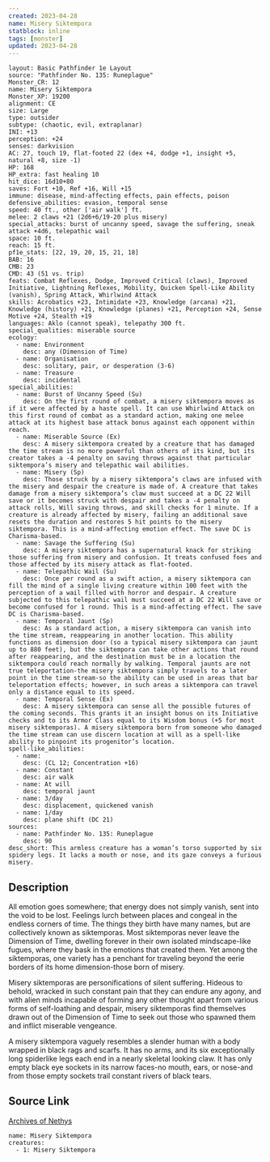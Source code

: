 ```yaml
---
created: 2023-04-28
name: Misery Siktempora
statblock: inline
tags: [monster]
updated: 2023-04-28
---
```

```statblock
layout: Basic Pathfinder 1e Layout
source: "Pathfinder No. 135: Runeplague"
Monster_CR: 12
name: Misery Siktempora
Monster_XP: 19200
alignment: CE
size: Large
type: outsider
subtype: (chaotic, evil, extraplanar)
INI: +13
perception: +24
senses: darkvision
AC: 27, touch 19, flat-footed 22 (dex +4, dodge +1, insight +5, natural +8, size -1)
HP: 168
HP_extra: fast healing 10
hit_dice: 16d10+80
saves: Fort +10, Ref +16, Will +15
immune: disease, mind-affecting effects, pain effects, poison
defensive_abilities: evasion, temporal sense
speed: 40 ft., other ['air walk'] ft.
melee: 2 claws +21 (2d6+6/19-20 plus misery)
special_attacks: burst of uncanny speed, savage the suffering, sneak attack +4d6, telepathic wail
space: 10 ft.
reach: 15 ft.
pf1e_stats: [22, 19, 20, 15, 21, 18]
BAB: 16
CMB: 23
CMD: 43 (51 vs. trip)
feats: Combat Reflexes, Dodge, Improved Critical (claws), Improved Initiative, Lightning Reflexes, Mobility, Quicken Spell-Like Ability (vanish), Spring Attack, Whirlwind Attack
skills: Acrobatics +23, Intimidate +23, Knowledge (arcana) +21, Knowledge (history) +21, Knowledge (planes) +21, Perception +24, Sense Motive +24, Stealth +19
languages: Aklo (cannot speak), telepathy 300 ft.
special_qualities: miserable source
ecology:
  - name: Environment
    desc: any (Dimension of Time)
  - name: Organisation
    desc: solitary, pair, or desperation (3-6)
  - name: Treasure
    desc: incidental
special_abilities:
  - name: Burst of Uncanny Speed (Su)
    desc: On the first round of combat, a misery siktempora moves as if it were affected by a haste spell. It can use Whirlwind Attack on this first round of combat as a standard action, making one melee attack at its highest base attack bonus against each opponent within reach.
  - name: Miserable Source (Ex)
    desc: A misery siktempora created by a creature that has damaged the time stream is no more powerful than others of its kind, but its creator takes a -4 penalty on saving throws against that particular siktempora’s misery and telepathic wail abilities.
  - name: Misery (Sp)
    desc: Those struck by a misery siktempora’s claws are infused with the misery and despair the creature is made of. A creature that takes damage from a misery siktempora’s claw must succeed at a DC 22 Will save or it becomes struck with despair and takes a -4 penalty on attack rolls, Will saving throws, and skill checks for 1 minute. If a creature is already affected by misery, failing an additional save resets the duration and restores 5 hit points to the misery siktempora. This is a mind-affecting emotion effect. The save DC is Charisma-based.
  - name: Savage the Suffering (Su)
    desc: A misery siktempora has a supernatural knack for striking those suffering from misery and confusion. It treats confused foes and those affected by its misery attack as flat-footed.
  - name: Telepathic Wail (Su)
    desc: Once per round as a swift action, a misery siktempora can fill the mind of a single living creature within 100 feet with the perception of a wail filled with horror and despair. A creature subjected to this telepathic wail must succeed at a DC 22 Will save or become confused for 1 round. This is a mind-affecting effect. The save DC is Charisma-based.
  - name: Temporal Jaunt (Sp)
    desc: As a standard action, a misery siktempora can vanish into the time stream, reappearing in another location. This ability functions as dimension door (so a typical misery siktempora can jaunt up to 880 feet), but the siktempora can take other actions that round after reappearing, and the destination must be in a location the siktempora could reach normally by walking. Temporal jaunts are not true teleportation-the misery siktempora simply travels to a later point in the time stream-so the ability can be used in areas that bar teleportation effects; however, in such areas a siktempora can travel only a distance equal to its speed.
  - name: Temporal Sense (Ex)
    desc: A misery siktempora can sense all the possible futures of the coming seconds. This grants it an insight bonus on its Initiative checks and to its Armor Class equal to its Wisdom bonus (+5 for most misery siktemporas). A misery siktempora born from someone who damaged the time stream can use discern location at will as a spell-like ability to pinpoint its progenitor’s location.
spell-like_abilities:
  - name:
    desc: (CL 12; Concentration +16)
  - name: Constant
    desc: air walk
  - name: At will
    desc: temporal jaunt
  - name: 3/day
    desc: displacement, quickened vanish
  - name: 1/day
    desc: plane shift (DC 21)
sources:
  - name: Pathfinder No. 135: Runeplague
    desc: 90
desc_short: This armless creature has a woman’s torso supported by six spidery legs. It lacks a mouth or nose, and its gaze conveys a furious misery.
```
## Description
All emotion goes somewhere; that energy does not simply vanish, sent into the void to be lost. Feelings lurch between places and congeal in the endless corners of time. The things they birth have many names, but are collectively known as siktemporas. Most siktemporas never leave the Dimension of Time, dwelling forever in their own isolated mindscape-like fugues, where they bask in the emotions that created them. Yet among the siktemporas, one variety has a penchant for traveling beyond the eerie borders of its home dimension-those born of misery.

 Misery siktemporas are personifications of silent suffering. Hideous to behold, wracked in such constant pain that they can endure any agony, and with alien minds incapable of forming any other thought apart from various forms of self-loathing and despair, misery siktemporas find themselves drawn out of the Dimension of Time to seek out those who spawned them and inflict miserable vengeance.

 A misery siktempora vaguely resembles a slender human with a body wrapped in black rags and scarfs. It has no arms, and its six exceptionally long spiderlike legs each end in a nearly skeletal looking claw. It has only empty black eye sockets in its narrow faces-no mouth, ears, or nose-and from those empty sockets trail constant rivers of black tears.
## Source Link
[Archives of Nethys](https://aonprd.com/MonsterDisplay.aspx?ItemName=Misery%20Siktempora)
```encounter-table
name: Misery Siktempora
creatures:
  - 1: Misery Siktempora
```
